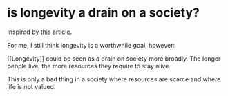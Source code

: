 # is longevity a drain on a society?

Inspired by [this article](https://www.theatlantic.com/science/archive/2021/05/ant-tapeworm/618919/).

For me, I still think longevity is a worthwhile goal, however:

[[Longevity]] could be seen as a drain on society more broadly. The longer people live, the more resources they require to stay alive.

This is only a bad thing in a society where resources are scarce and where life is not valued.
